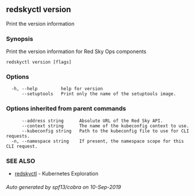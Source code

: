 ## redskyctl version

Print the version information

### Synopsis

Print the version information for Red Sky Ops components

```
redskyctl version [flags]
```

### Options

```
  -h, --help         help for version
      --setuptools   Print only the name of the setuptools image.
```

### Options inherited from parent commands

```
      --address string      Absolute URL of the Red Sky API.
      --context string      The name of the kubeconfig context to use.
      --kubeconfig string   Path to the kubeconfig file to use for CLI requests.
  -n, --namespace string    If present, the namespace scope for this CLI request.
```

### SEE ALSO

* [redskyctl](redskyctl.md)	 - Kubernetes Exploration

###### Auto generated by spf13/cobra on 10-Sep-2019

